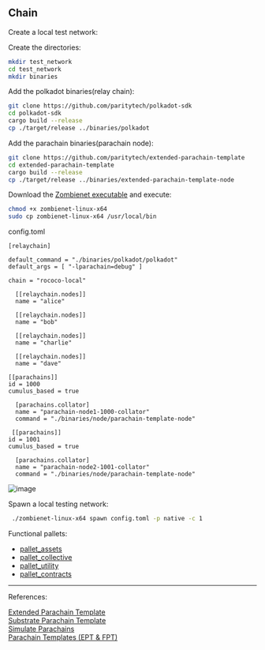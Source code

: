 ## Chain

Create a local test network:

Create the directories:
```bash
mkdir test_network
cd test_network
mkdir binaries
```

Add the polkadot binaries(relay chain):

```bash
git clone https://github.com/paritytech/polkadot-sdk
cd polkadot-sdk
cargo build --release
cp ./target/release ../binaries/polkadot
```

Add the parachain binaries(parachain node):

```bash
git clone https://github.com/paritytech/extended-parachain-template
cd extended-parachain-template
cargo build --release
cp ./target/release ../binaries/extended-parachain-template-node
```

Download the [Zombienet executable](https://github.com/paritytech/zombienet/releases) and execute:

```bash
chmod +x zombienet-linux-x64
sudo cp zombienet-linux-x64 /usr/local/bin
```

config.toml

```text
[relaychain]

default_command = "./binaries/polkadot/polkadot"
default_args = [ "-lparachain=debug" ]

chain = "rococo-local"

  [[relaychain.nodes]]
  name = "alice"

  [[relaychain.nodes]]
  name = "bob"

  [[relaychain.nodes]]
  name = "charlie"

  [[relaychain.nodes]]
  name = "dave"

[[parachains]]
id = 1000
cumulus_based = true

  [parachains.collator]
  name = "parachain-node1-1000-collator"
  command = "./binaries/node/parachain-template-node"
 
 [[parachains]]
id = 1001
cumulus_based = true

  [parachains.collator]
  name = "parachain-node2-1001-collator"
  command = "./binaries/node/parachain-template-node"

```

![image](https://github.com/blue-freedom-technologies/chain/assets/142290531/2dc29217-22c8-4e75-8165-80508f20aa87)

Spawn a local testing network:

```bash
 ./zombienet-linux-x64 spawn config.toml -p native -c 1
```

Functional pallets:

 - [pallet_assets](https://paritytech.github.io/substrate/master/pallet_assets/index.html)
 - [pallet_collective](https://paritytech.github.io/substrate/master/pallet_collective/index.html)
 - [pallet_utility](https://paritytech.github.io/substrate/master/pallet_utility/index.html)
 - [pallet_contracts](https://paritytech.github.io/polkadot-sdk/master/pallet_contracts/index.html)

<hr>
References:<br>

[Extended Parachain Template](https://github.com/paritytech/extended-parachain-template/)<br>
[Substrate Parachain Template](https://github.com/substrate-developer-hub/substrate-parachain-template)<br>
[Simulate Parachains](https://docs.substrate.io/test/simulate-parachains/)<br>
[Parachain Templates (EPT & FPT)](https://www.youtube.com/watch?v=zZvR1ii8X30)<br>
